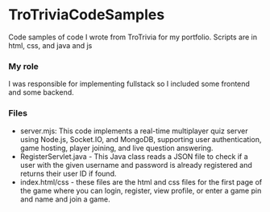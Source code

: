 # TroTriviaCodeSamples
Code samples of code I wrote from TroTrivia for my portfolio. Scripts are in html, css, and java and js

### My role
I was responsible for implementing fullstack so I included some frontend and some backend.

### Files
 -  server.mjs: This code implements a real-time multiplayer quiz server using Node.js, Socket.IO, and MongoDB, supporting user authentication, game hosting, player joining, and live question answering.
 -  RegisterServlet.java - This Java class reads a JSON file to check if a user with the given username and password is already registered and returns their user ID if found.
 -  index.html/css - these files are the html and css files for the first page of the game where you can login, register, view profile, or enter a game pin and name and join a game.
